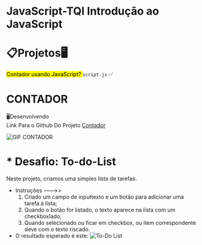  # JavaScript-TQI  Introdução ao JavaScript

<div>

<h1>📋Projetos🖥️</h1>

<summary><mark class="highlight-red_background">Contador usando JavaScript? </mark> <code>script.js</code> ✅</summary>

# CONTADOR 
<summary>🖥️Desenvolvendo</summary>
<span>Link Para o Github Do Projeto <a href="https://github.com/MaikoGoncalves/JavaScript-TQI/tree/main/Contador"> Contador</a></span>





![GIF CONTADOR](https://user-images.githubusercontent.com/64238160/175203210-05525922-94d4-4ed7-84d9-fa0c0ebf7d45.gif)










# * Desafio: To-do-List
Neste projeto, criamos uma simples lista de tarefas.
* Instruções --->>
  1. Criado um campo de inputtexto e um botão para adicionar uma tarefa à lista;
  2. Quando o botão for listado, o texto aparece na lista com um checkboxlado;
  3. Quando selecionado ou ficar em checkbox, ou item correspondente deve com o texto riscado. 
* O resultado esperado é este:
![To-Do List](https://user-images.githubusercontent.com/64238160/175930998-1f6ffd6d-00d1-4f1d-a8c3-c5609ac3c4eb.gif)



</div>



